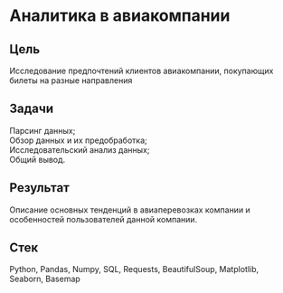 # Аналитика в авиакомпании
## Цель
Исследование предпочтений клиентов авиакомпании, покупающих билеты на разные направления
## Задачи
Парсинг данных;</br>
Обзор данных и их предобработка;</br>
Исследовательский анализ данных;</br>
Общий вывод.
## Результат
Описание основных тенденций в авиаперевозках компании и особенностей пользователей данной компании.
## Стек
Python, Pandas, Numpy, SQL, Requests, BeautifulSoup, Matplotlib, Seaborn, Basemap
